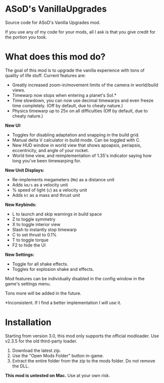 # ASoD's VanillaUpgrades

Source code for ASoD's Vanilla Upgrades mod.

If you use any of my code for your mods, all I ask is that you give credit for the portion you took.

# What does this mod do?

The goal of this mod is to upgrade the vanilla experience with tons of quality of life stuff. Current features are:


- Greatly increased zoom-in/movement limits of the camera in world/build views.
- Timewarp now stops when entering a planet's SoI.*
- Time slowdown, you can now use decimal timewarps and even freeze time completely. (Off by default, due to cheaty nature.)
- Physics timewarp up to 25x on all difficulties (Off by default, due to cheaty nature.)

**New UI:**
- Toggles for disabling adaptation and snapping in the build grid.
- Manual delta V calculator in build mode. Can be toggled with C.
- New HUD window in world view that shows apoapsis, periapsis, eccentricity, and angle of your rocket.
- World time view, and reimplementation of 1.35's indicator saying how long you've been timewarping for.

**New Unit Displays:**

- Re-implements megameters (`Mm`) as a distance unit
- Adds `km/s` as a velocity unit
- % speed of light (`c`) as a velocity unit
- Adds `kt` as a mass and thrust unit

**New Keybinds:**

- L to launch and skip warnings in build space
- Z to toggle symmetry
- X to toggle interior view
- Slash to instantly stop timewarp
- C to set thrust to 0.1%
- T to toggle torque
- F2 to hide the UI

**New Settings:**

- Toggle for all shake effects.
- Toggles for explosion shake and effects.

Mod features can be individually disabled in the config window in the game's settings menu. 

Tons more will be added in the future.

\*Inconsistent. If I find a better implementation I will use it.

# Installation

Starting from version 3.0, this mod only supports the official modloader. Use v2.3.5 for the old third-party loader.

1. Download the latest zip.
2. Use the "Open Mods Folder" button in-game. 
3. Extract the entire folder from the zip to the mods folder. Do not remove the DLL.


**This mod is untested on Mac.** Use at your own risk.
